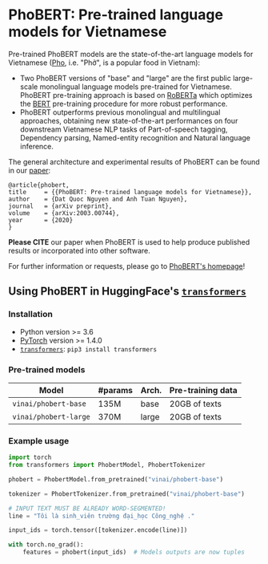# PhoBERT: Pre-trained language models for Vietnamese <a name="introduction"></a>

Pre-trained PhoBERT models are the state-of-the-art language models for Vietnamese ([Pho](https://en.wikipedia.org/wiki/Pho), i.e. "Phở", is a popular food in Vietnam): 

 - Two PhoBERT versions of "base" and "large" are the first public large-scale monolingual language models pre-trained for Vietnamese. PhoBERT pre-training approach is based on [RoBERTa](https://github.com/pytorch/fairseq/blob/master/examples/roberta/README.md)  which optimizes the [BERT](https://github.com/google-research/bert) pre-training procedure for more robust performance.
 - PhoBERT outperforms previous monolingual and multilingual approaches, obtaining new state-of-the-art performances on four downstream Vietnamese NLP tasks of Part-of-speech tagging, Dependency parsing, Named-entity recognition and Natural language inference.

The general architecture and experimental results of PhoBERT can be found in our [paper](https://arxiv.org/abs/2003.00744):

    @article{phobert,
    title     = {{PhoBERT: Pre-trained language models for Vietnamese}},
    author    = {Dat Quoc Nguyen and Anh Tuan Nguyen},
    journal   = {arXiv preprint},
    volume    = {arXiv:2003.00744},
    year      = {2020}
    }

**Please CITE** our paper when PhoBERT is used to help produce published results or incorporated into other software.

For further information or requests, please go to [PhoBERT's homepage](https://github.com/VinAIResearch/PhoBERT)!

## Using PhoBERT in HuggingFace's [`transformers`](https://github.com/huggingface/transformers) <a name="transformers"></a>

### Installation <a name="install2"></a>
 - Python version >= 3.6
 - [PyTorch](http://pytorch.org/) version >= 1.4.0
 - [`transformers`](https://github.com/huggingface/transformers): `pip3 install transformers`

### Pre-trained models <a name="models2"></a>

Model | #params | Arch.	 | Pre-training data
---|---|---|---
`vinai/phobert-base` | 135M | base | 20GB  of texts
`vinai/phobert-large` | 370M | large | 20GB  of texts

### Example usage <a name="usage2"></a>

```python
import torch
from transformers import PhobertModel, PhobertTokenizer

phobert = PhobertModel.from_pretrained("vinai/phobert-base")

tokenizer = PhobertTokenizer.from_pretrained("vinai/phobert-base")

# INPUT TEXT MUST BE ALREADY WORD-SEGMENTED!
line = "Tôi là sinh_viên trường đại_học Công_nghệ ."

input_ids = torch.tensor([tokenizer.encode(line)])

with torch.no_grad():
    features = phobert(input_ids)  # Models outputs are now tuples
```
